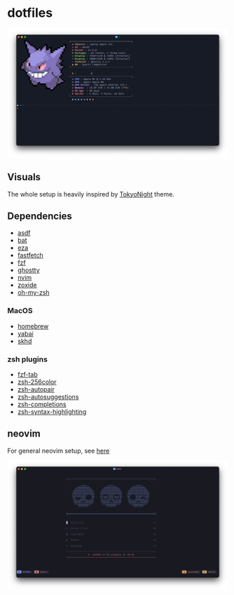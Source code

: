 dotfiles
========

![terminal](./assets/terminal.png)

## Visuals

The whole setup is heavily inspired by [TokyoNight](https://github.com/tokyo-night) theme.

## Dependencies

- [asdf](https://asdf-vm.com/)
- [bat](https://github.com/sharkdp/bat)
- [eza](https://eza.rocks/)
- [fastfetch](https://github.com/fastfetch-cli/fastfetch)
- [fzf](https://junegunn.github.io/fzf/)
- [ghostty](https://ghostty.org/)
- [nvim](https://neovim.io/)
- [zoxide](https://github.com/ajeetdsouza/zoxide)
- [oh-my-zsh](https://ohmyz.sh/)

### MacOS

- [homebrew](https://brew.sh/)
- [yabai](https://github.com/koekeishiya/yabai)
- [skhd](https://github.com/koekeishiya/skhd)

### zsh plugins
- [fzf-tab](https://github.com/Aloxaf/fzf-tab)
- [zsh-256color](https://github.com/chrissicool/zsh-256color)
- [zsh-autopair](https://github.com/hlissner/zsh-autopair)
- [zsh-autosuggestions](https://github.com/zsh-users/zsh-autosuggestions)
- [zsh-completions](https://github.com/zsh-users/zsh-completions)
- [zsh-syntax-highlighting](https://github.com/zsh-users/zsh-syntax-highlighting)

## neovim

For general neovim setup, see [here](/.config/nvim)

![nvim](./assets/nvim.png)
